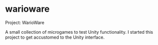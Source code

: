 # warioware
Project: WarioWare

A small collection of microgames to test Unity functionality. I started this project to get accustomed to the Unity interface.
